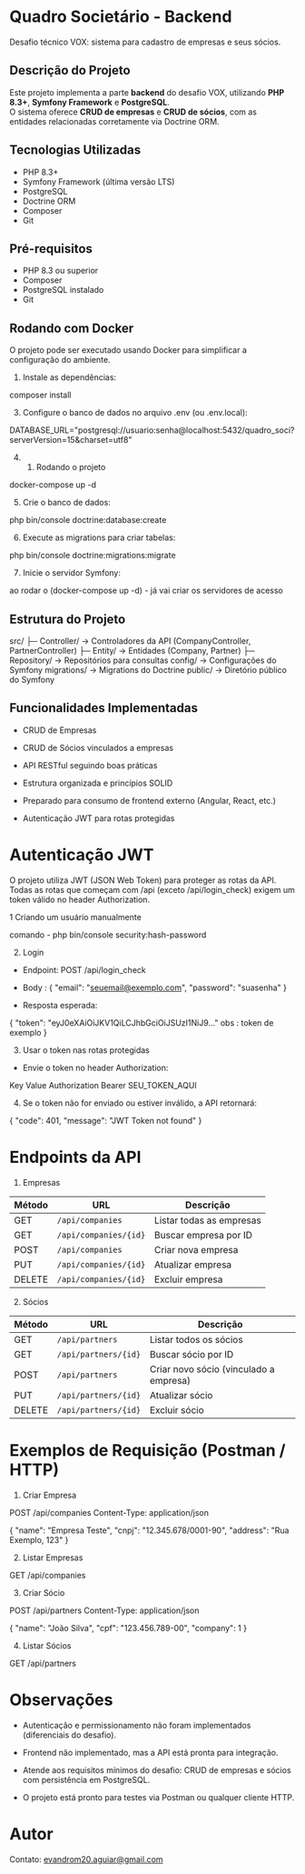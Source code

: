 # Quadro Societário - Backend

Desafio técnico VOX: sistema para cadastro de empresas e seus sócios.

## Descrição do Projeto

Este projeto implementa a parte **backend** do desafio VOX, utilizando **PHP 8.3+**, **Symfony Framework** e **PostgreSQL**.  
O sistema oferece **CRUD de empresas** e **CRUD de sócios**, com as entidades relacionadas corretamente via Doctrine ORM.

## Tecnologias Utilizadas

- PHP 8.3+
- Symfony Framework (última versão LTS)
- PostgreSQL
- Doctrine ORM
- Composer
- Git

## Pré-requisitos

- PHP 8.3 ou superior
- Composer
- PostgreSQL instalado
- Git

## Rodando com Docker

O projeto pode ser executado usando Docker para simplificar a configuração do ambiente.



1. Instale as dependências:

composer install

3. Configure o banco de dados no arquivo .env (ou .env.local):

DATABASE_URL="postgresql://usuario:senha@localhost:5432/quadro_soci?serverVersion=15&charset=utf8"

4. 1. Rodando o projeto

docker-compose up -d

5. Crie o banco de dados:

php bin/console doctrine:database:create

6. Execute as migrations para criar tabelas:

php bin/console doctrine:migrations:migrate


7. Inicie o servidor Symfony:

ao rodar o (docker-compose up -d) - já vai criar os servidores de acesso 


## Estrutura do Projeto

src/
 ├─ Controller/       → Controladores da API (CompanyController, PartnerController)
 ├─ Entity/           → Entidades (Company, Partner)
 ├─ Repository/       → Repositórios para consultas
config/                → Configurações do Symfony
migrations/            → Migrations do Doctrine
public/                → Diretório público do Symfony


## Funcionalidades Implementadas

- CRUD de Empresas

- CRUD de Sócios vinculados a empresas

- API RESTful seguindo boas práticas

- Estrutura organizada e princípios SOLID
  
- Preparado para consumo de frontend externo (Angular, React, etc.)
  
- Autenticação JWT para rotas protegidas

# Autenticação JWT

O projeto utiliza JWT (JSON Web Token) para proteger as rotas da API.
Todas as rotas que começam com /api (exceto /api/login_check) exigem um token válido no header Authorization.

1 Criando um usuário manualmente

 comando - php bin/console security:hash-password 

2. Login

- Endpoint: POST /api/login_check

- Body :
{
  "email": "seuemail@exemplo.com",
  "password": "suasenha"
}

- Resposta esperada:

{
  "token": "eyJ0eXAiOiJKV1QiLCJhbGciOiJSUzI1NiJ9..." obs : token de exemplo
}


3. Usar o token nas rotas protegidas

- Envie o token no header Authorization:

Key	Value
Authorization	Bearer SEU_TOKEN_AQUI


4. Se o token não for enviado ou estiver inválido, a API retornará:

{
  "code": 401,
  "message": "JWT Token not found"
}


# Endpoints da API

1. Empresas

| Método | URL                   | Descrição                |
| ------ | --------------------- | ------------------------ |
| GET    | `/api/companies`      | Listar todas as empresas |
| GET    | `/api/companies/{id}` | Buscar empresa por ID    |
| POST   | `/api/companies`      | Criar nova empresa       |
| PUT    | `/api/companies/{id}` | Atualizar empresa        |
| DELETE | `/api/companies/{id}` | Excluir empresa          |

2. Sócios

| Método | URL                  | Descrição                              |
| ------ | -------------------- | -------------------------------------- |
| GET    | `/api/partners`      | Listar todos os sócios                 |
| GET    | `/api/partners/{id}` | Buscar sócio por ID                    |
| POST   | `/api/partners`      | Criar novo sócio (vinculado a empresa) |
| PUT    | `/api/partners/{id}` | Atualizar sócio                        |
| DELETE | `/api/partners/{id}` | Excluir sócio                          |

# Exemplos de Requisição (Postman / HTTP)

1. Criar Empresa

POST /api/companies
Content-Type: application/json

{
  "name": "Empresa Teste",
  "cnpj": "12.345.678/0001-90",
  "address": "Rua Exemplo, 123"
}

2. Listar Empresas

GET /api/companies


3. Criar Sócio

POST /api/partners
Content-Type: application/json

{
  "name": "João Silva",
  "cpf": "123.456.789-00",
  "company": 1
}


4. Listar Sócios

GET /api/partners


# Observações

- Autenticação e permissionamento não foram implementados (diferenciais do desafio).

- Frontend não implementado, mas a API está pronta para integração.

- Atende aos requisitos mínimos do desafio: CRUD de empresas e sócios com persistência em PostgreSQL.

- O projeto está pronto para testes via Postman ou qualquer cliente HTTP.

# Autor

Contato: evandrom20.aguiar@gmail.com
